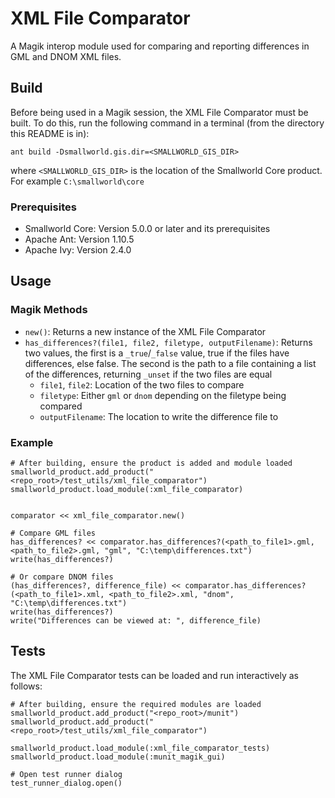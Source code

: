 # XML File Comparator

A Magik interop module used for comparing and reporting differences in GML and DNOM XML files.

## Build
Before being used in a Magik session, the XML File Comparator must be built. To do this, run the following command in a terminal (from the directory this README is in):
```
ant build -Dsmallworld.gis.dir=<SMALLWORLD_GIS_DIR>
```
where `<SMALLWORLD_GIS_DIR>` is the location of the Smallworld Core product. For example `C:\smallworld\core`

### Prerequisites
* Smallworld Core: Version 5.0.0 or later and its prerequisites
* Apache Ant: Version 1.10.5
* Apache Ivy: Version 2.4.0

## Usage
### Magik Methods
* `new()`: Returns a new instance of the XML File Comparator
* `has_differences?(file1, file2, filetype, outputFilename)`: Returns two values, the first is a `_true`/`_false` value, true if the files have differences, else false. The second is the path to a file containing a list of the differences, returning `_unset` if the two files are equal
  * `file1`, `file2`: Location of the two files to compare
  * `filetype`: Either `gml` or `dnom` depending on the filetype being compared
  * `outputFilename`: The location to write the difference file to

### Example
```
# After building, ensure the product is added and module loaded
smallworld_product.add_product("<repo_root>/test_utils/xml_file_comparator")
smallworld_product.load_module(:xml_file_comparator)


comparator << xml_file_comparator.new()

# Compare GML files
has_differences? << comparator.has_differences?(<path_to_file1>.gml, <path_to_file2>.gml, "gml", "C:\temp\differences.txt")
write(has_differences?)

# Or compare DNOM files
(has_differences?, difference_file) << comparator.has_differences?(<path_to_file1>.xml, <path_to_file2>.xml, "dnom", "C:\temp\differences.txt")
write(has_differences?)
write("Differences can be viewed at: ", difference_file)
```

## Tests
The XML File Comparator tests can be loaded and run interactively as follows:
```
# After building, ensure the required modules are loaded
smallworld_product.add_product("<repo_root>/munit")
smallworld_product.add_product("<repo_root>/test_utils/xml_file_comparator")

smallworld_product.load_module(:xml_file_comparator_tests)
smallworld_product.load_module(:munit_magik_gui)

# Open test runner dialog
test_runner_dialog.open()
```